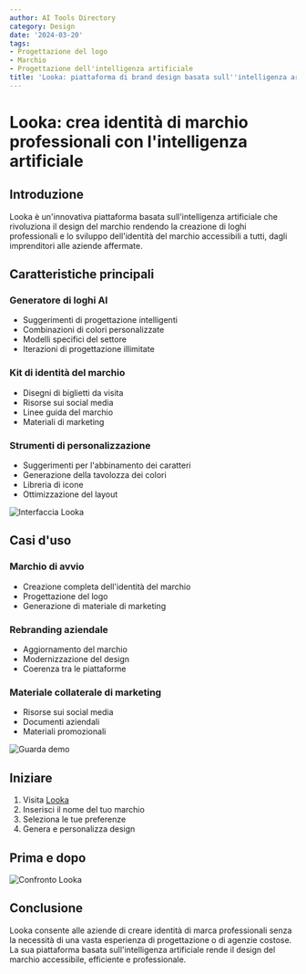 ```yaml
---
author: AI Tools Directory
category: Design
date: '2024-03-20'
tags:
- Progettazione del logo
- Marchio
- Progettazione dell'intelligenza artificiale
title: 'Looka: piattaforma di brand design basata sull''intelligenza artificiale'
---
```


# Looka: crea identità di marchio professionali con l'intelligenza artificiale

## Introduzione

Looka è un'innovativa piattaforma basata sull'intelligenza artificiale che rivoluziona il design del marchio rendendo la creazione di loghi professionali e lo sviluppo dell'identità del marchio accessibili a tutti, dagli imprenditori alle aziende affermate.

## Caratteristiche principali

### Generatore di loghi AI
- Suggerimenti di progettazione intelligenti
- Combinazioni di colori personalizzate
- Modelli specifici del settore
- Iterazioni di progettazione illimitate

### Kit di identità del marchio
- Disegni di biglietti da visita
- Risorse sui social media
- Linee guida del marchio
- Materiali di marketing

### Strumenti di personalizzazione
- Suggerimenti per l'abbinamento dei caratteri
- Generazione della tavolozza dei colori
- Libreria di icone
- Ottimizzazione del layout

![Interfaccia Looka](/imgs/looka/interface.jpg)

## Casi d'uso

### Marchio di avvio
- Creazione completa dell'identità del marchio
- Progettazione del logo
- Generazione di materiale di marketing

### Rebranding aziendale
- Aggiornamento del marchio
- Modernizzazione del design
- Coerenza tra le piattaforme

### Materiale collaterale di marketing
- Risorse sui social media
- Documenti aziendali
- Materiali promozionali

![Guarda demo](/imgs/looka/demo.jpg)

## Iniziare

1. Visita [Looka](https://looka.com)
2. Inserisci il nome del tuo marchio
3. Seleziona le tue preferenze
4. Genera e personalizza design

## Prima e dopo

![Confronto Looka](/imgs/looka/comparison.jpg)

## Conclusione

Looka consente alle aziende di creare identità di marca professionali senza la necessità di una vasta esperienza di progettazione o di agenzie costose. La sua piattaforma basata sull'intelligenza artificiale rende il design del marchio accessibile, efficiente e professionale.